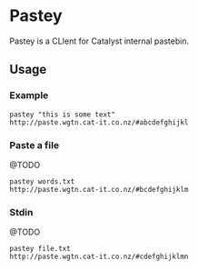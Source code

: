 # Pastey

Pastey is a CLIent for Catalyst internal pastebin.

## Usage

### Example

    pastey "this is some text"
    http://paste.wgtn.cat-it.co.nz/#abcdefghijkl

### Paste a file

@TODO

    pastey words.txt
    http://paste.wgtn.cat-it.co.nz/#bcdefghijklm

### Stdin

@TODO

    pastey file.txt
    http://paste.wgtn.cat-it.co.nz/#cdefghijklmn
